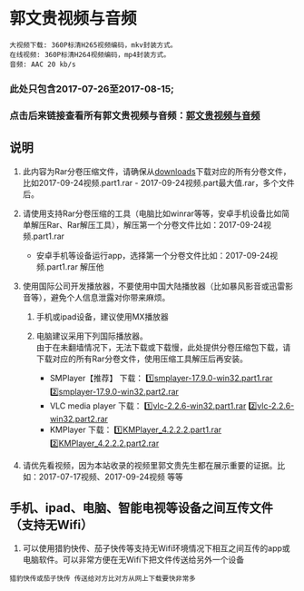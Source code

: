 # 郭文贵视频与音频

```
大视频下载: 360P标清H265视频编码，mkv封装方式。
在线视频: 360P标清H264视频编码，mp4封装方式。
音频: AAC 20 kb/s
```

### 此处只包含2017-07-26至2017-08-15;
### 点击后来链接查看所有郭文贵视频与音频：[郭文贵视频与音频](https://github.com/sky8964/home/wiki/%E9%83%AD%E6%96%87%E8%B4%B5%E8%A7%86%E9%A2%91%E4%B8%8E%E9%9F%B3%E9%A2%91) 


## 说明
1. 此内容为Rar分卷压缩文件，请确保从[downloads](/downloads)下载对应的所有分卷文件，比如2017-09-24视频.part1.rar - 2017-09-24视频.part最大值.rar，多个文件后。
1. 请使用支持Rar分卷压缩的工具（电脑比如winrar等等，安卓手机设备比如简单解压Rar、Rar解压工具），解压第一个分卷文件比如：2017-09-24视频.part1.rar

   * 安卓手机等设备运行app，选择第一个分卷文件比如：2017-09-24视频.part1.rar 解压他

1. 使用国际公司开发播放器，不要使用中国大陆播放器（比如暴风影音或迅雷影音等），避免个人信息泄露对你带来麻烦。
   1. 手机或ipad设备，建议使用MX播放器
   1. 电脑建议采用下列国际播放器。  
由于在未翻墙情况下，无法下载或下载慢，此处提供分卷压缩包下载，请下载对应的所有Rar分卷文件，使用压缩工具解压后再安装。

      * SMPlayer【推荐】 下载： [:one:smplayer-17.9.0-win32.part1.rar](https://github.com/sky8964/storage1/raw/master/player/smplayer-17.9.0-win32.part1.rar) [:two:smplayer-17.9.0-win32.part2.rar](https://github.com/sky8964/storage1/raw/master/player/smplayer-17.9.0-win32.part2.rar)
      * VLC media player 下载： [:one:vlc-2.2.6-win32.part1.rar](https://github.com/sky8964/storage1/raw/master/player/vlc-2.2.6-win32.part1.rar) [:two:vlc-2.2.6-win32.part2.rar](https://github.com/sky8964/storage1/raw/master/player/vlc-2.2.6-win32.part2.rar)
      * KMPlayer 下载： [:one:KMPlayer_4.2.2.2.part1.rar](https://github.com/sky8964/storage1/raw/master/player/KMPlayer_4.2.2.2.part1.rar) [:two:KMPlayer_4.2.2.2.part2.rar](https://github.com/sky8964/storage1/raw/master/player/KMPlayer_4.2.2.2.part2.rar)
1. 请优先看视频，因为本站收录的视频里郭文贵先生都在展示重要的证据。比如：2017-07-17视频、2017-09-24视频 等等

## 手机、ipad、电脑、智能电视等设备之间互传文件（支持无Wifi）
1. 可以使用猎豹快传、茄子快传等支持无Wifi环境情况下相互之间互传的app或电脑软件。可以非常方便在无Wifi下把文件传送给另外一个设备

```
猎豹快传或茄子快传 传送给对方比对方从网上下载要快非常多
```